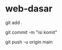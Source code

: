 # web-dasar
git add .
<!-- untuk menambah semua file dan atau folder yang diubah pada local -->

git commit -m "isi komit"
<!-- untuk memberikan deskripsi tentang perubahan -->

git push -u origin main
<!-- untuk menambahkan komit pada repositori main -->